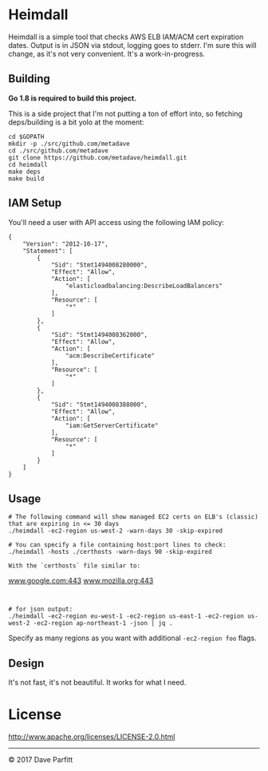 # Heimdall

Heimdall is a simple tool that checks AWS ELB IAM/ACM cert expiration dates. Output is in JSON via stdout, logging goes to stderr. I'm sure this will change, as it's not very convenient. It's a work-in-progress. 


## Building

**Go 1.8 is required to build this project.**

This is a side project that I'm not putting a ton of effort into, so fetching deps/building is a bit yolo at the moment:

```
cd $GOPATH
mkdir -p ./src/github.com/metadave
cd ./src/github.com/metadave
git clone https://github.com/metadave/heimdall.git
cd heimdall
make deps
make build
```

## IAM Setup

You'll need a user with API access using the following IAM policy:

```
{
    "Version": "2012-10-17",
    "Statement": [
        {
            "Sid": "Stmt1494008280000",
            "Effect": "Allow",
            "Action": [
                "elasticloadbalancing:DescribeLoadBalancers"
            ],
            "Resource": [
                "*"
            ]
        },
        {
            "Sid": "Stmt1494008362000",
            "Effect": "Allow",
            "Action": [
                "acm:DescribeCertificate"
            ],
            "Resource": [
                "*"
            ]
        },
        {
            "Sid": "Stmt1494008388000",
            "Effect": "Allow",
            "Action": [
                "iam:GetServerCertificate"
            ],
            "Resource": [
                "*"
            ]
        }
    ]
}
```

## Usage

```shell
# The following command will show managed EC2 certs on ELB's (classic) that are expiring in <= 30 days
./heimdall -ec2-region us-west-2 -warn-days 30 -skip-expired

# You can specify a file containing host:port lines to check:
./heimdall -hosts ./certhosts -warn-days 90 -skip-expired

With the `certhosts` file similar to:

```
www.google.com:443
www.mozilla.org:443
```


# for json output:
./heimdall -ec2-region eu-west-1 -ec2-region us-east-1 -ec2-region us-west-2 -ec2-region ap-northeast-1 -json | jq .
```
Specify as many regions as you want with additional `-ec2-region foo` flags.

## Design

It's not fast, it's not beautiful. It works for what I need. 

# License

http://www.apache.org/licenses/LICENSE-2.0.html

---

© 2017 Dave Parfitt
